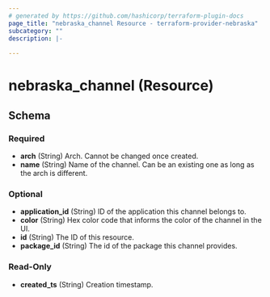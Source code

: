```yaml
---
# generated by https://github.com/hashicorp/terraform-plugin-docs
page_title: "nebraska_channel Resource - terraform-provider-nebraska"
subcategory: ""
description: |-
  
---
```


# nebraska_channel (Resource)





<!-- schema generated by tfplugindocs -->
## Schema

### Required

- **arch** (String) Arch. Cannot be changed once created.
- **name** (String) Name of the channel. Can be an existing one as long as the arch is different.

### Optional

- **application_id** (String) ID of the application this channel belongs to.
- **color** (String) Hex color code that informs the color of the channel in the UI.
- **id** (String) The ID of this resource.
- **package_id** (String) The id of the package this channel provides.

### Read-Only

- **created_ts** (String) Creation timestamp.


